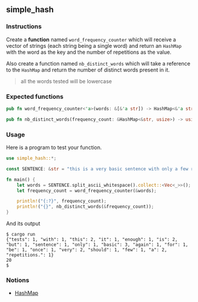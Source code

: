 ## simple_hash

### Instructions

Create a **function** named `word_frequency_counter` which will receive a vector of strings (each string being a single word) and return an `HashMap` with the word as the key and the number of repetitions as the value.

Also create a function named `nb_distinct_words` which will take a reference to the `HashMap` and return the number of distinct words present in it.

> all the words tested will be lowercase

### Expected functions

```rust
pub fn word_frequency_counter<'a>(words: &[&'a str]) -> HashMap<&'a str, usize> {}

pub fn nb_distinct_words(frequency_count: &HashMap<&str, usize>) -> usize {}
```

### Usage

Here is a program to test your function.

```rust
use simple_hash::*;

const SENTENCE: &str = "this is a very basic sentence with only a few repetitions. once again this is very basic but it should be enough for basic tests";

fn main() {
    let words = SENTENCE.split_ascii_whitespace().collect::<Vec<_>>();
    let frequency_count = word_frequency_counter(&words);

    println!("{:?}", frequency_count);
    println!("{}", nb_distinct_words(&frequency_count));
}
```

And its output

```console
$ cargo run
{"tests": 1, "with": 1, "this": 2, "it": 1, "enough": 1, "is": 2, "but": 1, "sentence": 1, "only": 1, "basic": 3, "again": 1, "for": 1, "be": 1, "once": 1, "very": 2, "should": 1, "few": 1, "a": 2, "repetitions.": 1}
20
$
```

### Notions

- [HashMap](https://doc.rust-lang.org/rust-by-example/std/hash.html)
